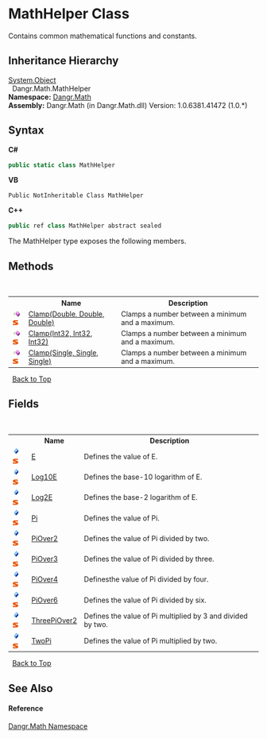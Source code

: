 # MathHelper Class
 

Contains common mathematical functions and constants.


## Inheritance Hierarchy
<a href="http://msdn2.microsoft.com/en-us/library/e5kfa45b" target="_blank">System.Object</a><br />&nbsp;&nbsp;Dangr.Math.MathHelper<br />
**Namespace:**&nbsp;<a href="N_Dangr_Math">Dangr.Math</a><br />**Assembly:**&nbsp;Dangr.Math (in Dangr.Math.dll) Version: 1.0.6381.41472 (1.0.*)

## Syntax

**C#**<br />
``` C#
public static class MathHelper
```

**VB**<br />
``` VB
Public NotInheritable Class MathHelper
```

**C++**<br />
``` C++
public ref class MathHelper abstract sealed
```

The MathHelper type exposes the following members.


## Methods
&nbsp;<table><tr><th></th><th>Name</th><th>Description</th></tr><tr><td>![Public method](media/pubmethod.gif "Public method")![Static member](media/static.gif "Static member")</td><td><a href="M_Dangr_Math_MathHelper_Clamp">Clamp(Double, Double, Double)</a></td><td>
Clamps a number between a minimum and a maximum.</td></tr><tr><td>![Public method](media/pubmethod.gif "Public method")![Static member](media/static.gif "Static member")</td><td><a href="M_Dangr_Math_MathHelper_Clamp_1">Clamp(Int32, Int32, Int32)</a></td><td>
Clamps a number between a minimum and a maximum.</td></tr><tr><td>![Public method](media/pubmethod.gif "Public method")![Static member](media/static.gif "Static member")</td><td><a href="M_Dangr_Math_MathHelper_Clamp_2">Clamp(Single, Single, Single)</a></td><td>
Clamps a number between a minimum and a maximum.</td></tr></table>&nbsp;
<a href="#mathhelper-class">Back to Top</a>

## Fields
&nbsp;<table><tr><th></th><th>Name</th><th>Description</th></tr><tr><td>![Public field](media/pubfield.gif "Public field")![Static member](media/static.gif "Static member")</td><td><a href="F_Dangr_Math_MathHelper_E">E</a></td><td>
Defines the value of E.</td></tr><tr><td>![Public field](media/pubfield.gif "Public field")![Static member](media/static.gif "Static member")</td><td><a href="F_Dangr_Math_MathHelper_Log10E">Log10E</a></td><td>
Defines the base-10 logarithm of E.</td></tr><tr><td>![Public field](media/pubfield.gif "Public field")![Static member](media/static.gif "Static member")</td><td><a href="F_Dangr_Math_MathHelper_Log2E">Log2E</a></td><td>
Defines the base-2 logarithm of E.</td></tr><tr><td>![Public field](media/pubfield.gif "Public field")![Static member](media/static.gif "Static member")</td><td><a href="F_Dangr_Math_MathHelper_Pi">Pi</a></td><td>
Defines the value of Pi.</td></tr><tr><td>![Public field](media/pubfield.gif "Public field")![Static member](media/static.gif "Static member")</td><td><a href="F_Dangr_Math_MathHelper_PiOver2">PiOver2</a></td><td>
Defines the value of Pi divided by two.</td></tr><tr><td>![Public field](media/pubfield.gif "Public field")![Static member](media/static.gif "Static member")</td><td><a href="F_Dangr_Math_MathHelper_PiOver3">PiOver3</a></td><td>
Defines the value of Pi divided by three.</td></tr><tr><td>![Public field](media/pubfield.gif "Public field")![Static member](media/static.gif "Static member")</td><td><a href="F_Dangr_Math_MathHelper_PiOver4">PiOver4</a></td><td>
Definesthe value of Pi divided by four.</td></tr><tr><td>![Public field](media/pubfield.gif "Public field")![Static member](media/static.gif "Static member")</td><td><a href="F_Dangr_Math_MathHelper_PiOver6">PiOver6</a></td><td>
Defines the value of Pi divided by six.</td></tr><tr><td>![Public field](media/pubfield.gif "Public field")![Static member](media/static.gif "Static member")</td><td><a href="F_Dangr_Math_MathHelper_ThreePiOver2">ThreePiOver2</a></td><td>
Defines the value of Pi multiplied by 3 and divided by two.</td></tr><tr><td>![Public field](media/pubfield.gif "Public field")![Static member](media/static.gif "Static member")</td><td><a href="F_Dangr_Math_MathHelper_TwoPi">TwoPi</a></td><td>
Defines the value of Pi multiplied by two.</td></tr></table>&nbsp;
<a href="#mathhelper-class">Back to Top</a>

## See Also


#### Reference
<a href="N_Dangr_Math">Dangr.Math Namespace</a><br />